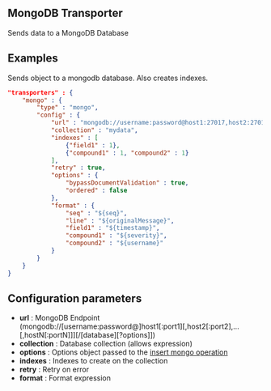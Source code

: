 ## MongoDB Transporter

Sends data to a MongoDB Database

## Examples

Sends object to a mongodb database. Also creates indexes.

```json
"transporters" : {
	"mongo" : {
		"type" : "mongo",
		"config" : {
			"url" : "mongodb://username:password@host1:27017,host2:27017/test",
			"collection" : "mydata",
			"indexes" : [
				{"field1" : 1},
				{"compound1" : 1, "compound2" : 1}
			],
			"retry" : true,
			"options" : {
				"bypassDocumentValidation" : true,
				"ordered" : false
			},
			"format" : {
				"seq" : "${seq}",
				"line" : "${originalMessage}",
				"field1" : "${timestamp}",
				"compound1" : "${severity}",
				"compound2" : "${username}"
			}
		}
	}
}
```

## Configuration parameters
* **url** : MongoDB Endpoint (mongodb://[username:password@]host1[:port1][,host2[:port2],...[,hostN[:portN]]][/[database][?options]])
* **collection** : Database collection (allows expression)
* **options** : Options object passed to the [insert mongo operation](http://mongodb.github.io/node-mongodb-native/3.1/api/Collection.html#insertMany)
* **indexes** : Indexes to create on the collection
* **retry** : Retry on error
* **format** : Format expression
